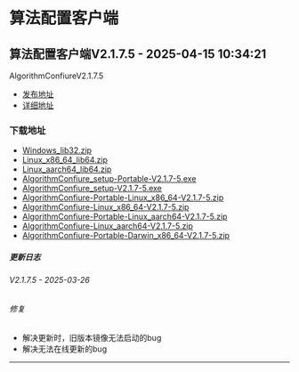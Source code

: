 # 算法配置客户端
## 算法配置客户端V2.1.7.5 - 2025-04-15 10:34:21
AlgorithmConfiureV2.1.7.5
*  [发布地址](https://github.com/jadehh/AlgorithmConfigUI/releases/tag/V2.1.7.5)
*  [详细地址](https://github.com/jadehh/jadehh_file/releases/tag/AlgorithmConfiureV2.1.7.5)
### 下载地址
* [Windows_lib32.zip](https://github.com/jadehh/jadehh_file/releases/download/AlgorithmConfiureV2.1.7.5/Windows_lib32.zip)
* [Linux_x86_64_lib64.zip](https://github.com/jadehh/jadehh_file/releases/download/AlgorithmConfiureV2.1.7.5/Linux_x86_64_lib64.zip)
* [Linux_aarch64_lib64.zip](https://github.com/jadehh/jadehh_file/releases/download/AlgorithmConfiureV2.1.7.5/Linux_aarch64_lib64.zip)
* [AlgorithmConfiure_setup-Portable-V2.1.7-5.exe](https://github.com/jadehh/jadehh_file/releases/download/AlgorithmConfiureV2.1.7.5/AlgorithmConfiure_setup-Portable-V2.1.7-5.exe)
* [AlgorithmConfiure_setup-V2.1.7-5.exe](https://github.com/jadehh/jadehh_file/releases/download/AlgorithmConfiureV2.1.7.5/AlgorithmConfiure_setup-V2.1.7-5.exe)
* [AlgorithmConfiure-Portable-Linux_x86_64-V2.1.7-5.zip](https://github.com/jadehh/jadehh_file/releases/download/AlgorithmConfiureV2.1.7.5/AlgorithmConfiure-Portable-Linux_x86_64-V2.1.7-5.zip)
* [AlgorithmConfiure-Linux_x86_64-V2.1.7-5.zip](https://github.com/jadehh/jadehh_file/releases/download/AlgorithmConfiureV2.1.7.5/AlgorithmConfiure-Linux_x86_64-V2.1.7-5.zip)
* [AlgorithmConfiure-Portable-Linux_aarch64-V2.1.7-5.zip](https://github.com/jadehh/jadehh_file/releases/download/AlgorithmConfiureV2.1.7.5/AlgorithmConfiure-Portable-Linux_aarch64-V2.1.7-5.zip)
* [AlgorithmConfiure-Linux_aarch64-V2.1.7-5.zip](https://github.com/jadehh/jadehh_file/releases/download/AlgorithmConfiureV2.1.7.5/AlgorithmConfiure-Linux_aarch64-V2.1.7-5.zip)
* [AlgorithmConfiure-Portable-Darwin_x86_64-V2.1.7-5.zip](https://github.com/jadehh/jadehh_file/releases/download/AlgorithmConfiureV2.1.7.5/AlgorithmConfiure-Portable-Darwin_x86_64-V2.1.7-5.zip)
##### 更新日志
###### V2.1.7.5 - 2025-03-26
###### 修复
* 解决更新时，旧版本镜像无法启动的bug
* 解决无法在线更新的bug
----
